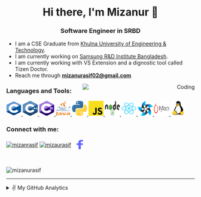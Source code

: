 <h1 align="center"> Hi there, I'm Mizanur 👋 </h1>
<h3 align="center">Software Engineer in SRBD</h3>



<!--   -->


<!-- ⭐ ⚡ 🔭 🌱 👨‍💻 💬 📫  -->
- I am a CSE Graduate from [Khulna University of Engineering & Technology](https://www.kuet.ac.bd).
- I am currently working on [Samsung R&D Institute Bangladesh](https://research.samsung.com/srbd).
- I am currently working with VS Extension and a dignostic tool called Tizen Doctor. 
- Reach me through **mizanurasif02@gmail.com**


<!-- coding gif-->
<div align="right">
  <img align="right" alt="Coding" width="300" src="https://i.pinimg.com/originals/81/17/8b/81178b47a8598f0c81c4799f2cdd4057.gif">
</div>



<div>
  <h3 align="left">Languages and Tools:</h3>
  <p align="left"> 
    <a href="https://www.cprogramming.com/" target="_blank" rel="noreferrer"> 
      <img src="https://github.com/mizanurasif/mizanurasif/blob/main/c.svg" alt="c" width="40" height="40"/> </a> 
    <a href="https://www.w3schools.com/cpp/" target="_blank" rel="noreferrer">     
      <img src="https://github.com/mizanurasif/mizanurasif/blob/main/c++.svg" alt="cplusplus" width="40" height="40"/> </a>
       <a href="https://learn.microsoft.com/en-us/dotnet/csharp/tour-of-csharp/" target="_blank" rel="noreferrer"> 
      <img src="https://github.com/mizanurasif/mizanurasif/blob/main/c sharp.svg" alt="C Sharp" width="40" height="40"/> </a> 
    <a href="https://www.java.com" tar get="_blank" rel="noreferrer"> 
      <img src="https://github.com/mizanurasif/mizanurasif/blob/main/java.svg" alt="java" width="40" height="40"/> </a> 
    <a href="https://www.python.org" target="_blank" rel="noreferrer"> 
      <img src="https://github.com/mizanurasif/mizanurasif/blob/main/python-5.svg" alt="python" width="40" height="40"/> </a> 
    <a href="https://developer.mozilla.org/en-US/docs/Web/JavaScript" target="_blank" rel="noreferrer"> 
      <img src="https://github.com/mizanurasif/mizanurasif/blob/main/javascript-1.svg" alt="javascript" width="40" height="40"/> </a> 
      <a href="https://developer.mozilla.org/en-US/docs/Web/JavaScript" target="_blank" rel="noreferrer"> 
    <a href="https://nodejs.org" target="_blank" rel="noreferrer"> 
      <img src="https://github.com/mizanurasif/mizanurasif/blob/main/nodejs-1.svg" alt="nodejs" width="40" height="40"/> </a> 
    <a href="https://reactjs.org/" target="_blank" rel="noreferrer"> 
      <img src="https://github.com/mizanurasif/mizanurasif/blob/main/react-2.svg" alt="react" width="40" height="40"/> </a> 
    <a href="https://www.tizen.org/" target="_blank" rel="noreferrer"> 
      <img src="https://github.com/mizanurasif/mizanurasif/blob/main/Tizen-Pinwheel-On-Light-RGB.png" alt="tizen" width="40" height="40"/> </a> 
   <!--  <a href="https://www.postgresql.org" target="_blank" rel="noreferrer"> 
      <img src="https://raw.githubusercontent.com/devicons/devicon/master/icons/postgresql/postgresql-original-wordmark.svg" alt="postgresql" width="40" height="40"/> -->
<!--     <a href="https://developer.android.com" target="_blank" rel="noreferrer"> 
      <img src="https://raw.githubusercontent.com/devicons/devicon/master/icons/android/android-original-wordmark.svg" alt="android" width="40" height="40"/> </a> -->
<!--     <a href="https://www.w3.org/html/" target="_blank" rel="noreferrer"> 
      <img src="https://raw.githubusercontent.com/devicons/devicon/master/icons/html5/html5-original-wordmark.svg" alt="html5" width="40" height="40"/> </a>  -->
<!--     <a href="https://www.w3schools.com/css/" target="_blank" rel="noreferrer"> 
      <img src="https://raw.githubusercontent.com/devicons/devicon/master/icons/css3/css3-original-wordmark.svg" alt="css3" width="40" height="40"/> </a>  -->
    <!--
    <a href="https://getbootstrap.com" target="_blank" rel="noreferrer"> 
      <img src="https://raw.githubusercontent.com/devicons/devicon/master/icons/bootstrap/bootstrap-plain-wordmark.svg" alt="bootstrap" width="40" height="40"/> </a> 
    -->
    <a href="https://developer.mozilla.org/en-US/docs/Web/JavaScript" target="_blank" rel="noreferrer"> 
      <img src="https://github.com/mizanurasif/mizanurasif/blob/main/pytorch-2.svg" alt="javascript" width="40" height="40"/> </a> 
    <a href="https://www.linux.org/" target="_blank" rel="noreferrer"> 
      <img src="https://raw.githubusercontent.com/devicons/devicon/master/icons/linux/linux-original.svg" alt="linux" width="40" height="40"/> </a> 
    <!--
    <a href="https://www.mysql.com/" target="_blank" rel="noreferrer"> 
      <img src="https://raw.githubusercontent.com/devicons/devicon/master/icons/mysql/mysql-original-wordmark.svg" alt="mysql" width="40" height="40"/> </a> 
    -->
    <!--
    <a href="https://nodejs.org" target="_blank" rel="noreferrer"> 
      <img src="https://raw.githubusercontent.com/devicons/devicon/master/icons/nodejs/nodejs-original-wordmark.svg" alt="nodejs" width="40" height="40"/> </a> 
    -->
    <!--
    <a href="https://reactjs.org/" target="_blank" rel="noreferrer"> 
      <img src="https://raw.githubusercontent.com/devicons/devicon/master/icons/react/react-original-wordmark.svg" alt="react" width="40" height="40"/> </a> 
    -->  
  </p>
</div>



<div>
  <h3 align="left">Connect with me:</h3>
  <p align="left">
    <a href="https://www.linkedin.com/in/mizanur-rahman-asif" target="blank">
      <img align="center" src="https://raw.githubusercontent.com/rahuldkjain/github-profile-readme-generator/master/src/images/icons/Social/linked-in-alt.svg" alt="mizanrasif" height="30" width="40" /></a>
    <a href="https://codeforces.com/profile/__tamim1" target="blank">
      <img align="center" src="https://raw.githubusercontent.com/rahuldkjain/github-profile-readme-generator/master/src/images/icons/Social/codeforces.svg" alt="mizaurasif" height="30" width="40" /></a>
     <a href="https://www.facebook.com/mdmizanurrahman.asif.7"target="blank">
      <img align="center" src="https://github.com/mizanurasif/mizanurasif/blob/main/facebook.svg" alt="21304875" height="30" width="40" /></a> 
    <!-- <a href="https://leetcode.com/u/mizanurasif/" target="blank">
      <img align="center" src="https://github.com/mizanurasif/mizanurasif/blob/main/leetcode.svg" alt="21304875" height="30" width="40" /></a> -->
     <!--
    <a href="https://www.kaggle.com/noormuhammadtamim" target="blank">
      <img align="center" src="https://raw.githubusercontent.com/rahuldkjain/github-profile-readme-generator/master/src/images/icons/Social/kaggle.svg" alt="anirudhrai693" height="30" width="40" /></a>
    <a href="https://instagram.com/__tamim1" target="blank">
      <img align="center" src="https://raw.githubusercontent.com/rahuldkjain/github-profile-readme-generator/master/src/images/icons/Social/instagram.svg" alt="anii_akhil" height="30" width="40" /></a>
    -->
  </p>
</div>
<br>


<div>
  <!--  visitor count -->
  <p align="left"> <img src="https://komarev.com/ghpvc/?username=mizanurasif&label=Profile%20views&color=0e75b6&style=flat" alt="mizanurasif" /> </p>
</div>


<!-- cat gif --> 
<div id="coding-gif" align="right">
<!--     <img src="https://media.giphy.com/media/M9gbBd9nbDrOTu1Mqx/giphy.gif" width="100"/> -->
<!--   <img align="right" alt="Coding" width="300" src="https://cdn.dribbble.com/users/1277312/screenshots/14733298/media/39b1045e593737587dd60e42c8422d1f.gif" >  -->
</div>




<!--
--- --- ---
-->
<hr width="100%">
<details aligh="left"> 
  <summary> ✌️ My GitHub Analytics </summary><br>
<p><img width="100%" height="200px" align="left" src="https://github-readme-stats.vercel.app/api/top-langs?username=mizanurasif&show_icons=true&locale=en&layout=compact&theme=radical" alt="mizanurasif" /></p>
  <br><br><br><br><br><br><br>
<p>&nbsp;<img width="100%" height="250px" align="left" src="https://github-readme-stats.vercel.app/api?username=mizanurasif&show_icons=true&locale=en&theme=radical" alt="mizanurasif" /></p>
  <br><br><br><br><br><br><br><br><br><br><br><br>
<p><img width="100%" height="250px" align="left" src="https://github-readme-streak-stats.herokuapp.com/?user=mizanurasif&theme=radical" alt="mizanurasif" /></p>
      <br><br><br><br><br><br><br><br><br><br>
</details>


<!--
**mizanurasif/mizanurasif** is a ✨ _special_ ✨ repository because its `README.md` (this file) appears on your GitHub profile.
### Hi there, I'm Tamim. 👋



Here are some ideas to get you started:

- 🔭 I’m currently working on ...
- 🌱 I’m currently learning ...
- 👯 I’m looking to collaborate on ...
- 🤔 I’m looking for help with ...
- 💬 Ask me about ...
- 📫 How to reach me: ...
- 😄 Pronouns: ...
- ⚡ Fun fact: ...
-->
